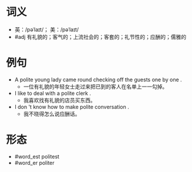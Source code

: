 # 词义
- 英：/pəˈlaɪt/； 美：/pəˈlaɪt/
- #adj 有礼貌的；客气的；上流社会的；客套的；礼节性的；应酬的；儒雅的
# 例句
- A polite young lady came round checking off the guests one by one .
	- 一位有礼貌的年轻女士走过来把已到的客人在名单上一一勾掉。
- I like to deal with a polite clerk .
	- 我喜欢找有礼貌的店员买东西。
- I don 't know how to make polite conversation .
	- 我不晓得怎么说应酬话。
# 形态
- #word_est politest
- #word_er politer
